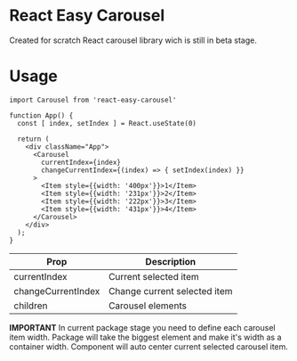# React Easy Carousel

Created for scratch React carousel library wich is still in beta stage.

# Usage

```
import Carousel from 'react-easy-carousel'

function App() {
  const [ index, setIndex ] = React.useState(0)

  return (
    <div className="App">
      <Carousel 
        currentIndex={index}
        changeCurrentIndex={(index) => { setIndex(index) }}
      >
        <Item style={{width: '400px'}}>1</Item>
        <Item style={{width: '231px'}}>2</Item>
        <Item style={{width: '222px'}}>3</Item>
        <Item style={{width: '431px'}}>4</Item>
      </Carousel>
    </div>
  );
}
```
| Prop | Description |
| --- | --- |
| currentIndex | Current selected item |
| changeCurrentIndex | Change current selected item |
| children | Carousel elements |

**IMPORTANT**
In current package stage you need to define each carousel item width.
Package will take the biggest element and make it's width as a container width.
Component will auto center current selected carousel item.
